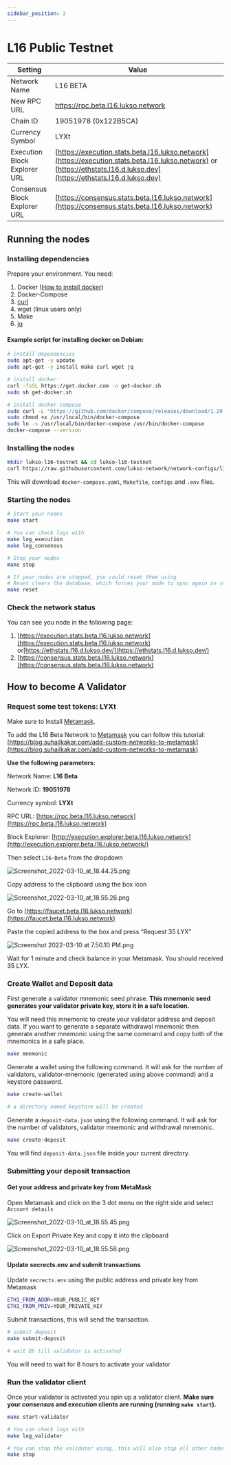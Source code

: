 ```yaml
---
sidebar_position: 2
---
```


# L16 Public Testnet


| Setting                       | Value                                      |
| ----------------------------- | ------------------------------------------ |
| Network Name                  | L16 BETA                                   |
| New RPC URL                   | https://rpc.beta.l16.lukso.network         |
| Chain ID                      | 19051978 (0x122B5CA)                       |
| Currency Symbol               | LYXt                                       |
| Execution Block Explorer URL | [https://execution.stats.beta.l16.lukso.network](https://execution.stats.beta.l16.lukso.network)  or [https://ethstats.l16.d.lukso.dev](https://ethstats.l16.d.lukso.dev) |
| Consensus Block Explorer URL | [https://consensus.stats.beta.l16.lukso.network](https://consensus.stats.beta.l16.lukso.network)  |

## Running the nodes

### Installing dependencies

Prepare your environment. You need:

1. Docker ([How to install docker](https://docs.docker.com/get-docker/)) 
2. Docker-Compose
3. [curl](https://macappstore.org/curl/)
4. wget (linux users only)
5. Make
6. [jq](https://stedolan.github.io/jq/)

#### Example script for installing docker on Debian:

```bash
# install dependencies
sudo apt-get -y update 
sudo apt-get -y install make curl wget jq

# install docker
curl -fsSL https://get.docker.com -o get-docker.sh
sudo sh get-docker.sh

# install docker-compose
sudo curl -L "https://github.com/docker/compose/releases/download/1.29.2/docker-compose-$(uname -s)-$(uname -m)" -o /usr/local/bin/docker-compose
sudo chmod +x /usr/local/bin/docker-compose
sudo ln -s /usr/local/bin/docker-compose /usr/bin/docker-compose
docker-compose --version
```

### Installing the nodes

```bash
mkdir lukso-l16-testnet && cd lukso-l16-testnet
curl https://raw.githubusercontent.com/lukso-network/network-configs/l16-dev/l16/network_setup_kit/install.sh | bash
```

This will download `docker-compose.yaml`, `Makefile`, `configs` and `.env` files.

### Starting the nodes

```bash
# Start your nodes
make start

# You can check logs with
make log_execution
make log_consensus

# Stop your nodes
make stop

# If your nodes are stopped, you could reset them using
# Reset clears the database, which forces your node to sync again on start
make reset
```

### Check the network status

You can see you node in the following page:

1. [https://execution.stats.beta.l16.lukso.network](https://execution.stats.beta.l16.lukso.network) or[https://ethstats.l16.d.lukso.dev/](https://ethstats.l16.d.lukso.dev/)
2. [https://consensus.stats.beta.l16.lukso.network](https://consensus.stats.beta.l16.lukso.network) 

## How to become A Validator

### Request some test tokens: LYXt

Make sure to Install [Metamask](https://metamask.io/).

To add the L16 Beta Network to [Metamask](https://metamask.io/) you can follow this tutorial: [https://blog.suhailkakar.com/add-custom-networks-to-metamask](https://blog.suhailkakar.com/add-custom-networks-to-metamask)

**Use the following parameters:**

Network Name: **L16 Beta**

Network ID: **19051978**

Currency symbol: **LYXt**

RPC URL: [https://rpc.beta.l16.lukso.network](https://rpc.beta.l16.lukso.network) 

Block Explorer: [http://execution.explorer.beta.l16.lukso.network](http://execution.explorer.beta.l16.lukso.network/)

Then select `L16-Beta` from the dropdown 

![Screenshot_2022-03-10_at_18.44.25.png](./static/l16/Screenshot_2022-03-10_at_18.44.25.png)

Copy address to the clipboard using the box icon

![Screenshot_2022-03-10_at_18.55.26.png](./static/l16/Screenshot_2022-03-10_at_18.55.26.png)

Go to [https://faucet.beta.l16.lukso.network](https://faucet.beta.l16.lukso.network) 

Paste the copied address to the box and press “Request 35 LYX” 

![Screenshot 2022-03-10 at 7.50.10 PM.png](./static/l16/Screenshot_2022-03-10_at_7.50.10_PM.png)

Wait for 1 minute and check balance in your Metamask. You should received 35 LYX.

### Create Wallet and Deposit data

First generate a validator mnemonic seed phrase. **This mnemonic seed generates your validator private key, store it in a safe location.**

You will need this mnemonic to create your validator address and deposit data. If you want to generate a separate withdrawal mnemonic then generate another mnemonic using the same command and copy both of the mnemonics in a safe place.

```bash
make mnemonic
```

Generate a wallet using the following command. It will ask for the number of validators, validator-mnemonic (generated using above command) and a keystore password.

```bash
make create-wallet

# a directory named keystore will be created
```

Generate a `deposit-data.json` using the following command. It will ask for the number of validators, validator mnemonic and withdrawal mnemonic.

```bash
make create-deposit
```

You will find `deposit-data.json` file inside your current directory.

### Submitting your deposit transaction

#### Get your address and private key from MetaMask

Open Metamask and click on the 3 dot menu on the right side and select `Account details` 

![Screenshot_2022-03-10_at_18.55.45.png](./static/l16/Screenshot_2022-03-10_at_18.55.45.png)

Click on Export Private Key and copy it into the clipboard

![Screenshot_2022-03-10_at_18.55.58.png](./static/l16/Screenshot_2022-03-10_at_18.55.58.png)

#### Update secrects.env and submit transactions

Update `secrects.env` using the public address and private key from Metamask

```bash
ETH1_FROM_ADDR=YOUR_PUBLIC_KEY
ETH1_FROM_PRIV=YOUR_PRIVATE_KEY
```

Submit transactions, this will send the transaction.

```bash
# submit deposit
make submit-deposit

# wait 8h till validator is activated
```

You will need to wait for 8 hours to activate your validator

### Run the validator client

Once your validator is activated you spin up a validator client. **Make sure your *consensus* and *execution* clients are running (running `make start`).**

```bash
make start-validator

# You can check logs with
make log_validator

# You can stop the validator using, this will also stop all other nodes
make stop
```
